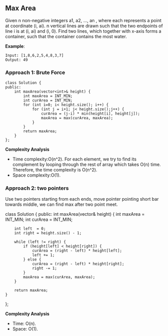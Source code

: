## Max Area
Given n non-negative integers a1, a2, ..., an , where each represents a point at coordinate (i, ai). n vertical lines are drawn such that the two endpoints of line i is at (i, ai) and (i, 0). Find two lines, which together with x-axis forms a container, such that the container contains the most water.

**Example**:

    Input: [1,8,6,2,5,4,8,3,7]
    Output: 49

### Approach 1: Brute Force

    
    class Solution {
    public:
        int maxArea(vector<int>& height) {
            int maxArea = INT_MIN;
            int curArea = INT_MIN;
            for (int i=0; i< height.size(); i++) {
                for (int j = i+1; j< height.size();j++) {
                    curArea = (j-i) * min(height[i], height[j]);
                    maxArea = max(curArea, maxArea);
                }
            }
            return maxArea;
        }
    };

**Complexity Analysis**
* Time complexity:O(n^2). For each element, we try to find its complement by looping through the rest of array which takes O(n) time. Therefore, the time complexity is O(n^2).
* Space complexity:O(1).

### Approach 2: two pointers
Use two pointers starting from each ends, move pointer pointing short bar towards middle, we can find max after two point meet.

class Solution {
   public:
    int maxArea(vector<int>& height) {
        int maxArea = INT_MIN;
        int curArea = INT_MIN;

        int left  = 0;
        int right = height.size() - 1;

        while (left != right) {
            if (height[left] < height[right]) {
                curArea = (right - left) * height[left];
                left += 1;
            } else {
                curArea = (right - left) * height[right];
                right -= 1;
            }
            maxArea = max(curArea, maxArea);
        }

        return maxArea;
    }
};

**Complexity Analysis**
* Time: O(n). 
* Space: O(1). 


